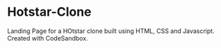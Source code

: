 # Hotstar-Clone
Landing Page for a HOtstar clone built using HTML, CSS and Javascript.
Created with CodeSandbox.
